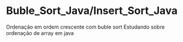 # Buble_Sort_Java/Insert_Sort_Java
Ordenação em ordem crescente com buble sort
Estudando sobre ordenação de array em java
